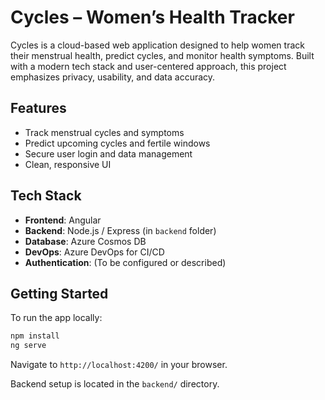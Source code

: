 # Cycles – Women’s Health Tracker

Cycles is a cloud-based web application designed to help women track their menstrual health, predict cycles, and monitor health symptoms. Built with a modern tech stack and user-centered approach, this project emphasizes privacy, usability, and data accuracy.

## Features

- Track menstrual cycles and symptoms
- Predict upcoming cycles and fertile windows
- Secure user login and data management
- Clean, responsive UI

## Tech Stack

- **Frontend**: Angular
- **Backend**: Node.js / Express (in `backend` folder)
- **Database**: Azure Cosmos DB
- **DevOps**: Azure DevOps for CI/CD
- **Authentication**: (To be configured or described)

## Getting Started

To run the app locally:

```bash
npm install
ng serve
```

Navigate to `http://localhost:4200/` in your browser.

Backend setup is located in the `backend/` directory.
